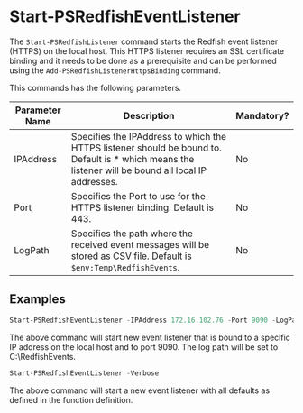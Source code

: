 # Start-PSRedfishEventListener

The `Start-PSRedfishListener` command starts the Redfish event listener (HTTPS) on the local host. This HTTPS listener requires an SSL certificate binding and it needs to be done as a prerequisite and can be performed using the `Add-PSRedfishListenerHttpsBinding` command.

This commands has the following parameters.

| Parameter Name | Description                                                  | Mandatory? |
| -------------- | ------------------------------------------------------------ | ---------- |
| IPAddress      | Specifies the IPAddress to which the HTTPS listener should be bound to. Default is * which means the listener will be bound all local IP addresses. | No         |
| Port           | Specifies the Port to use for the HTTPS listener binding. Default is 443. | No         |
| LogPath        | Specifies the path where the received event messages will be stored as CSV file. Default is `$env:Temp\RedfishEvents`. | No         |

## Examples

```powershell
Start-PSRedfishEventListener -IPAddress 172.16.102.76 -Port 9090 -LogPath C:\RedfishEvents
```

The above command will start new event listener that is bound to a specific IP address on the local host and to port 9090. The log path will be set to C:\RedfishEvents.

```powershell
Start-PSRedfishEventListener -Verbose
```

The above command will start a new event listener with all defaults as defined in the function definition.